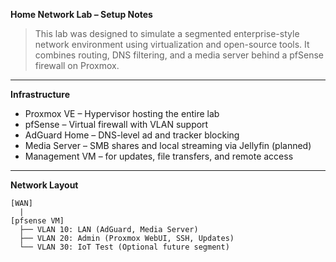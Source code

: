 **Home Network Lab – Setup Notes**

>This lab was designed to simulate a segmented enterprise-style network environment using virtualization and open-source tools. It combines routing, DNS filtering, and a media server behind a pfSense firewall on Proxmox.

---

**Infrastructure**

- Proxmox VE – Hypervisor hosting the entire lab
- pfSense – Virtual firewall with VLAN support
- AdGuard Home – DNS-level ad and tracker blocking
- Media Server – SMB shares and local streaming via Jellyfin (planned)
- Management VM – for updates, file transfers, and remote access

---

**Network Layout**

```
[WAN]
  |
[pfsense VM]
  ├── VLAN 10: LAN (AdGuard, Media Server)
  ├── VLAN 20: Admin (Proxmox WebUI, SSH, Updates)
  └── VLAN 30: IoT Test (Optional future segment)
```
